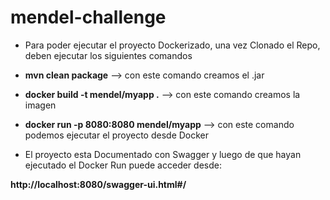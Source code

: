 # mendel-challenge

- Para poder ejecutar el proyecto Dockerizado, una vez Clonado el Repo, deben ejecutar los siguientes comandos
- **mvn clean package**                        --> con este comando creamos el .jar
- **docker build -t mendel/myapp .**           --> con este comando creamos la imagen
- **docker run -p 8080:8080 mendel/myapp**     --> con este comando podemos ejecutar el proyecto desde Docker

- El proyecto esta Documentado con Swagger y luego de que hayan ejecutado el Docker Run puede acceder desde:

 **http://localhost:8080/swagger-ui.html#/**



